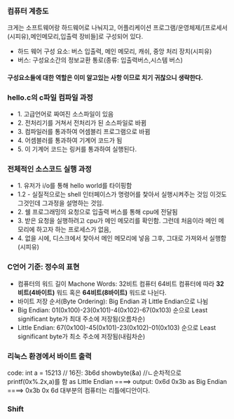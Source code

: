 
<h3>컴퓨터 계층도</h3>
<p>크게는 소프트웨어랑 하드웨어로 나눠지고,  어플리케이션 프로그램/운영체제/[프로세서(시피유),메인메모리,입출력 장비들]로 구성되어 있다.</p>
<ul>
	<li>하드 웨어 구성 요소: 버스 입출력, 메인 메모리, 캐쉬, 중앙 처리 장치(시피유)</li>
	<li>버스: 구성요소간의 정보교환 통로(종류: 입출력버스,시스템 버스)</li>
</ul>

<h4>구성요소들에 대한 역할은 이미 알고있는 사항 이므로 치기 귀찮으니 생략한다.</h4>

<h3>hello.c의 c파일 컴파일 과정</h3>
<ul>
	<li>1. 고급언어로 짜여진 소스파일이 있음</li>
	<li>2. 전처리기를 거쳐서 전처리가 된 소스파일로 바뀜</li>
	<li>3. 컴파일러를 통과하여 어셈블리 프로그램으로 바뀜</li>
	<li>4. 어셈블러를 통과하여 기계어 코드가 됨</li>
	<li>5. 이 기계어 코드는 링커를 통과하여 실행된다.</li>
</ul>

<h3>전체적인 소스코드 실행 과정</h3>
<ul>
	<li>1. 유저가 i/o를 통해 hello world를 타이핑함</li>
	<li>1.2 - 실질적으로는 shell 인터페이스가 명령어를 찿아서 실행시켜주는 것임 이것도 그것인데 그과정을 설명하는 것임.</li>
	<li>2. 쉘 프로그래밍의 요청으로 입출력 버스를 통해 cpu에 전달됨</li>
	<li>3. 받은 요청을 실행하려고 cpu가 메인 메모리를 확인함. 그런데 처음이라 메인 메모리에 하고자 하는 프로세스가 없음,</li>
	<li>4. 없을 시에, 디스크에서 찿아서 메인 메모리에 넣음 그후, 그대로 가져와서 실행함(시피유)</li>
</ul>

<h3>C언어 기준: 정수의 표현</h3>
<ul>
	<li>컴퓨터의 워드 길이 Machone Words: 32비트 컴퓨터 64비트 컴퓨터에 따라 <strong>32비트(4바이트)</strong> 워드 혹은 <strong>64비트(8바이트)</strong> 워드로 나뉜다.</li>
	<li>바이트 저장 순서(Byte Ordering): Big Endian 과 Little Endian으로 나뉨</li>
	<li>Big Endian: 01(0x100)-23(0x101)-4(0x102)-67(0x103) 순으로 Least significant byte가 최대 주소에 저장됨(오름차순) </li>
	<li>Little Endian: 67(0x100)-45(0x101)-23(0x102)-01(0x103) 순으로 Least significant byte가 최소 주소에 저장됨(내림차순) </li>
</ul>
<h3>리눅스 환경에서 바이트 출력</h3>
<p>code:
	int a = 15213 // 16진: 3b6d
	showbyte(&a)
	//ㄴ순차적으로 printf(0x%.2x,a)를 함
	as Little Endian ====> output: 0x6d 0x3b
	as Big Endian ====> 0x3b 0x 6d
	대부분의 컴퓨터는 리틀에디안이다.
</p>

<h3>Shift</h3>